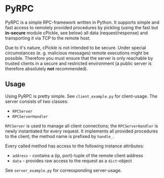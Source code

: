 # PyRPC

PyRPC is a simple RPC-framework written in Python. It supports simple and fast
access to remotely provided procedures by pickling (using the fast but
**in-secure** module cPickle, see below) all data (request/response) and
transporting it via TCP to the remote host.

Due to it's nature, cPickle is not intended to be secure. Under special
circumstances (e. g. malicious messages) remote executions might be possible.
Therefore you must ensure that the server is only reachable by trusted clients
in a secure and restricted environment (a public server is therefore absolutely
**not** recommended).

## Usage

Using PyRPC is pretty simple. See `client_example.py` for client-usage. The server
consists of two classes:

 * `RPCServer`
 * `RPCServerHandler`

`RPCServer` is used to manage all client connections; the `RPCServerHandler`
is newly instantiated for every request. It implements all provided procedures 
to the client; the method name is prefixed by `handle_`.

Every called method has access to the following instance attributes:

 * `address` - contains a (ip, port)-tuple of the remote client address
 * `data` - provides raw access to the request as a `dict`-object 

See `server_example.py` for corressponding server-usage.